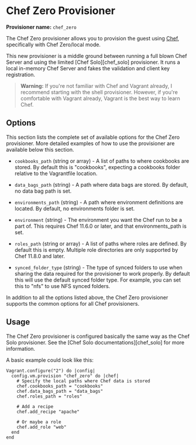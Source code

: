
# Chef Zero Provisioner

**Provisioner name:** `chef_zero`

The Chef Zero provisioner allows you to provision the guest using [Chef][chef], specifically with Chef Zero/local mode.

This new provisioner is a middle ground between running a full blown Chef Server and using the limited [Chef Solo][chef_solo] provisioner. It runs a local in-memory Chef Server and fakes the validation and client key registration.

> **Warning:** If you're not familiar with Chef and Vagrant already, I recommend starting with the shell provisioner. However, if you're comfortable with Vagrant already, Vagrant is the best way to learn Chef.

## Options

This section lists the complete set of available options for the Chef Zero provisioner. More detailed examples of how to use the provisioner are available below this section.

* `cookbooks_path` (string or array) - A list of paths to where cookbooks are stored. By default this is "cookbooks", expecting a cookbooks folder relative to the Vagrantfile location.

* `data_bags_path` (string) - A path where data bags are stored. By default, no data bag path is set.

* `environments_path` (string) - A path where environment definitions are located. By default, no environments folder is set.

* `environment` (string) - The environment you want the Chef run to be a part of. This requires Chef 11.6.0 or later, and that environments_path is set.

* `roles_path` (string or array) - A list of paths where roles are defined. By default this is empty. Multiple role directories are only supported by Chef 11.8.0 and later.

* `synced_folder_type` (string) - The type of synced folders to use when sharing the data required for the provisioner to work properly. By default this will use the default synced folder type. For example, you can set this to "nfs" to use NFS synced folders.

In addition to all the options listed above, the Chef Zero provisioner supports the common options for all Chef provisioners.

## Usage

The Chef Zero provisioner is configured basically the same way as the Chef Solo provisioner. See the [Chef Solo documentations][chef_solo] for more information.

A basic example could look like this:
```
Vagrant.configure("2") do |config|
  config.vm.provision "chef_zero" do |chef|
    # Specify the local paths where Chef data is stored
    chef.cookbooks_path = "cookbooks"
    chef.data_bags_path = "data_bags"
    chef.roles_path = "roles"

    # Add a recipe
    chef.add_recipe "apache"

    # Or maybe a role
    chef.add_role "web"
  end
end
```

[chef]: https://www.getchef.com/chef/
[local-mode]: https://docs.getchef.com/ctl_chef_client.html#run-in-local-mode
[chef-solo]: https://docs.vagrantup.com/v2/provisioning/chef_solo.html